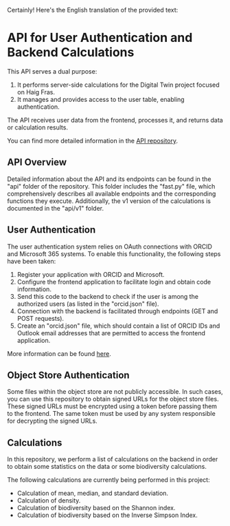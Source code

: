 Certainly! Here's the English translation of the provided text:

# API for User Authentication and Backend Calculations

This API serves a dual purpose:

1. It performs server-side calculations for the Digital Twin project focused on Haig Fras.
2. It manages and provides access to the user table, enabling authentication.

The API receives user data from the frontend, processes it, and returns data or calculation results.

You can find more detailed information in the [API repository](https://git.noc.ac.uk/ocean-informatics/imfepilot/api_calculations_use_cases_web).

## API Overview

Detailed information about the API and its endpoints can be found in the "api" folder of the repository. This folder includes the "fast.py" file, which comprehensively describes all available endpoints and the corresponding functions they execute. Additionally, the v1 version of the calculations is documented in the "api/v1" folder.

## User Authentication

The user authentication system relies on OAuth connections with ORCID and Microsoft 365 systems. To enable this functionality, the following steps have been taken:

1. Register your application with ORCID and Microsoft.
2. Configure the frontend application to facilitate login and obtain code information.
3. Send this code to the backend to check if the user is among the authorized users (as listed in the "orcid.json" file).
4. Connection with the backend is facilitated through endpoints (GET and POST requests).
5. Create an "orcid.json" file, which should contain a list of ORCID IDs and Outlook email addresses that are permitted to access the frontend application.

More information can be found [here](authentication.md).

## Object Store Authentication

Some files within the object store are not publicly accessible. In such cases, you can use this repository to obtain signed URLs for the object store files. These signed URLs must be encrypted using a token before passing them to the frontend. The same token must be used by any system responsible for decrypting the signed URLs.

## Calculations

In this repository, we perform a list of calculations on the backend in order to obtain some statistics on the data or some biodiversity calculations.

The following calculations are currently being performed in this project:
- Calculation of mean, median, and standard deviation.
- Calculation of density.
- Calculation of biodiversity based on the Shannon index.
- Calculation of biodiversity based on the Inverse Simpson Index.